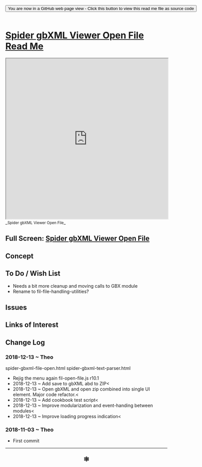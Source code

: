
<span style=display:none; >[You are now in a GitHub source code view - click this link to view Read Me file as a web page]( https://www.ladybug.tools/spider-gbxml-tools/#cookbook/spider-viewer-open-file/README.md "View file as a web page." ) </span>

<div><input type=button class = "btn btn-secondary btn-sm" onclick="window.location.href='https://github.com/ladybug-tools/spider-gbxml-tools/blob/master/cookbook/spider-viewer-open-file/README.md'";
value='You are now in a GitHub web page view - Click this button to view this read me file as source code' ></div>

<br>

# [Spider gbXML Viewer Open File Read Me]( #cookbook/spider-viewer-open-file/README.md )


<iframe src=https://www.ladybug.tools/spider-gbxml-tools/cookbook/spider-viewer-open-file/index.html width=100% height=500px >Iframes are not viewable in GitHub source code views</iframe>
_<small>Spider gbXML Viewer Open File</small>_

## Full Screen: [Spider gbXML Viewer Open File]( https://www.ladybug.tools/spider-gbxml-tools/cookbook/spider-viewer-open-file/r7/spider-viewer-open-file.html )



## Concept


## To Do / Wish List

* Needs a bit more cleanup and moving calls to GBX module
* Rename to fil-file-handling-utilities?

## Issues



## Links of Interest



## Change Log

### 2018-12-13 ~ Theo

spider-gbxml-file-open.html
spider-gbxml-text-parser.html
* Rejig the menu again
fil-open-file.js r10.1
* 2018-12-13 ~ Add save to gbXML abd to ZIP<
* 2018-12-13 ~ Open gbXML and open zip combined into single UI element. Major code refactor.<
* 2018-12-13 ~ Add cookbook test script<
* 2018-12-13 ~ Improve modularization and event-handing between modules<
* 2018-12-13 ~ Improve loading progress indication<


### 2018-11-03 ~ Theo

* First commit


***

### <center title="Howdy! My web is better than yours. ;-)" ><a href=javascript:window.scrollTo(0,0); style="text-decoration:none !important;" > &#x1f578; </a></center>

